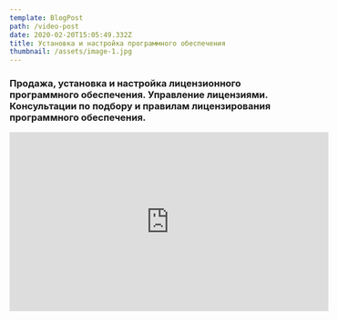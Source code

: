 ```yaml
---
template: BlogPost
path: /video-post
date: 2020-02-20T15:05:49.332Z
title: Установка и настройка программного обеспечения
thumbnail: /assets/image-1.jpg
---
```

### Продажа, установка и настройка лицензионного программного обеспечения. Управление лицензиями. Консультации по подбору и правилам лицензирования программного обеспечения.

<iframe width="560" height="315" src="https://www.youtube.com/embed/ZZY-Ytrw2co" frameborder="0" allow="accelerometer; autoplay; encrypted-media; gyroscope; picture-in-picture" allowfullscreen></iframe>
